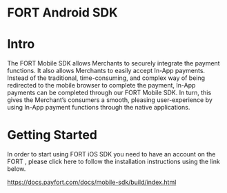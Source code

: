 # FORT Android SDK

# Intro

The FORT Mobile SDK allows Merchants to securely integrate the payment functions. It also allows Merchants to easily accept In-App payments. Instead of the traditional, time-consuming, and complex way of being redirected to the mobile browser to complete the payment, In-App payments can be completed through our FORT Mobile SDK. In turn, this gives the Merchant’s consumers a smooth, pleasing user-experience by using In-App payment functions through the native applications.


# Getting Started

In order to start using FORT iOS SDK you need to have an account on the FORT , please click here to follow the installation instructions using the link below.

https://docs.payfort.com/docs/mobile-sdk/build/index.html
